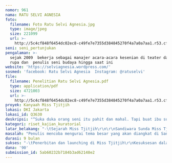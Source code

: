 ```yaml
---
nomor: 961
nama: RATU SELVI AGNESIA
foto:
  filename: Foto Ratu Selvi Agnesia.jpg
  type: image/jpeg
  size: 221099
  url: >-
    http://5c4cf848f6454dc02ec8-c49fe7e7355d384845270f4a7a0a7aa1.r53.cf2.rackcdn.com/838d7cdf-1fb8-4d0e-adb4-6388fc5cfd72/Foto%20Ratu%20Selvi%20Agnesia.jpg
seni: seni_pertunjukan
pengalaman: >-
  sejak 2009  bekerja sebagai manajer acara-acara kesenian di teater dan seni
  rupa dan  penulis seni budaya hingga saat ini
website: 'https://selviagnesia.wordpress.com/'
sosmed: 'facebook: Ratu Selvi Agnesia  Instagram: @ratuselvi'
file:
  filename: Penelitian Ratu Selvi Agnesia.pdf
  type: application/pdf
  size: 4721003
  url: >-
    http://5c4cf848f6454dc02ec8-c49fe7e7355d384845270f4a7a0a7aa1.r53.cf2.rackcdn.com/2326dc99-8321-4725-b052-c2fc922d5953/Penelitian%20Ratu%20Selvi%20Agnesia.pdf
proyek: Kanyaah Miss Tjitjih
lokasi: DKI Jakarta
lokasi_id: Q3630
deskripsi: "“Suka duka orang seni itu pahit dan mahal. Tapi buat ibu sudah jadi kanyaah (rasa sayang). Miss Tjitjih tempat ibu ada dan tempat ibu pulang” tutur Imas Darsih, sutradara Sandiwara Sunda Miss Tjitjih.  Proyek penulisan buku ini t adalah entang perjalanan grup Sandiwara Sunda Miss Tjitjih (MTJ)  yang berdiri sejak tahun 1928. Proyek buku ini akan menuliskan MTJ dengan merujuk pada sosok Imas Darsih. \r\n\r\nSelama rentang usia Sandiwara Sunda MTJ   berusia 90 tahun, Imas Darsih (53 tahun) adalah sosok perempuan pertama yang menjadi sutradara Sandiwara Sunda MTJ sejak tahun 2011.  Sejak SD ia sudah berperan sebagai pemain, asisten sutradara, menuliskan sekitar 28 naskah: Setan Payung Hitam, Perawan di Sarang Hantu dll. \r\n\r\nTujuan utama penulisan buku adalah menuliskan biografi Imas Darsih sebagai sutradara perempuan sandiwara MTJ  untuk refleksi nilai sejarah dan kesenian Sandiwara Sunda MTJ.  Bagaimana perjalanan hidup dan kreativitas Imas sebagai seniman dan sutradara juga sistem kultural pewarisan dalam estetika pemanggungan.  \r\n\r\nPenulisan buku menggunakan riset metode etnografi  untuk mengkaji dan mendeskripsikan kebudayaan melalui sudut pandang asli dari komunitas Miss Tjitjih.  Buku ini sebagai upaya pendokumentasian terhadap arsip-arsip MTJ, seperti naskah dan sejarah juga relevansi antara MTJ  dan Imas Darsih menjadi semangat tradisi seniman perempuan yang terus berkarya dengan kanyaah kesenian.\r\n"
kategori: riset_kajian_kuratorial
latar_belakang: "-\tSejarah Miss Tjitjih\r\n\r\nSandiwara Sunda Miss Tjitjih didirikan pada tahun 1928 di Jakarta. Bermula dari sosok perempuan Sunda berusia 18 tahun bernama Nyi Tjitjih.   Nyi Tjijtih yang dipersunting Aboe Bakar menjadi primadona utama dengan didirikannya “Miss Tjitjih Toneel Gezelshap”  dengan kekhasan lakon berbahasa Sunda.\r\n\r\nUsia MTJ memasuki 90 tahun dan satu-satunya grup sandiwara Sunda yang masih ada di Indonesia. Gedung pertunjukan mereka berpindah-pindah dengan komplek hunian yang saat ini dihuni sekitar 37 kepala keluarga.  Mereka yang hidup di Miss Tjitjih membutuhkan daya adaptasi tinggi dalam kajian simbolik, sosial dan kultural. Pada  20 Agustus 2007, Gedung MTJ kebakaran, banyak arsip bersejarah hilang. Pengarsipan  Miss Tjitjih perlu untuk disusun kembali \r\n\r\n-\tImas sebagai sutradara perempuan pertama Sandiwara Sunda Miss Tjitjih\r\n\r\nImas Darsih menggantikan Mang Esek (alm) sebagai sutradara yang meninggal 31 Juli 2011. Imas awalnya tidak percaya diri. Namun karena amanat dan rasa nyaah dan pengalaman, ia pun meneruskan semangat MTJ untuk tetap berjaya\r\n\r\nLakon pertama yang ia sutradarai Misteri Nenek Gayung hingga selama 7 tahun sudah puluhan pertunjukan.  Di balik lakon horornya mengandung banyak pesan sosial seperti kehidupan rakyat kecil, sindiran terhadap situasi sosial politik, peran dan harga diri perempuan, dan bagaimana manusia mampu terus hidup di balik berbagai permasalahan hidupnya"
masalah: "Penulis mencoba mengurai tema besar yang akan diangkat di Sandiwara Sunda Miss Tjitjih yang akan dijelaskan di antaranya tentang Pewarisan, Bahasa, Proses kreatif dan pengarsipan.\r\n\r\nMerujuk hasil perbincangan keseharian penulis dengan Imas, seluruh tema ini memiliki sekelumit masalah yang saling trkait seperti yang dipaparkan dalam deskripsi proyek.  Pada pewarisan, apa yang harus tetap dan apa yang harus berubah?  Pada sisi lain pewarisan ini memiliki relevansi pada bahasa Sunda dan nilai-nilai ke-Sunda-an. Yaitu problem regenerasi terhadap bahasa dan nilai.  \r\n\r\nProyek ini diharapkan menjadi buku yang secara holistik menarasikan Sandiwara Sunda Miss Tjitjih melalui refleksi Imas Darsih sebagai sutradara perempuan pertama di Miss Tjitjih. Nilai-nilai kesetiaan dan kecintaan Imas pada Miss Tjtjih menjadi penting untuk didokumentasikan dalam buku dan selanjutnya secara dialektika akan turut menarasikan nilai sejarah sandiwara Sunda Miss Tjitjih. \r\n\r\nBuku ini semoga dapat menjadi arsip yang lengkap yang diharapkan menjadi distribusi pengetahuan, tidak hanya untuk masyarakat namun juga untuk regenerasi seniman Miss Tjitjih untuk membaca dan menghayati Imas Darsih atas loyalitas dan kecintaanya pada kesenian Sunda dan Miss Tjitjih tempat ia hidup dan ia pulang. "
durasi: 9 bulan
sukses: "-\tPenerbitan dan launching di Miss Tjitjih\r\nKesuksesan dalam proyek riset ini adalah penerbitan buku, penulis memiliki beberapa jaringan penerbitan di Bandung, Yogyakarta dan Jakarta yang dapat membantu penerbitan terutama dengan tema seni pertunjukan tradisi dengan kajian secara etnografi. \r\n\r\nLaunching buku ini akan dilakukan di Miss Tjitjih sebagai “rumah” dan “Panggung”. Setelah hibah ini sukses dengan launching buku, selanjutnya penulis dapat mensosialisasikan buku dengan bekerjasama bersama kampus seni di Indonesia, seperti Institut Seni Budaya Indonesia (ISBI) Bandung dan Universitas Indonesia, sehingga penelitian dan pengetahuan tentang Miss Tjitjih ini dapat didistribusikan dengan baik. Selain itu, buku ini dapat didiskusikan di beberapa daerah di Jawa Barat. Penulis juga memiliki harapan dapat menggaungkan Miss tjitjih dengan membuat Festival Miss Tjitjih, yaitu berbagai kelompok teater mementaskan naskah asli Sandiwara Sunda Miss Tjitjih, sehingga penulis tidak hanya menjadi peneliti namun terlibat sebagai pelaku,  harapan itu semoga menjadi keberlanjutan dari proyek riset buku yang berkesinambungan. \r\n"
dana: '90'
submission_id: 5ab60232b7184b3ad62148e2
---
```

